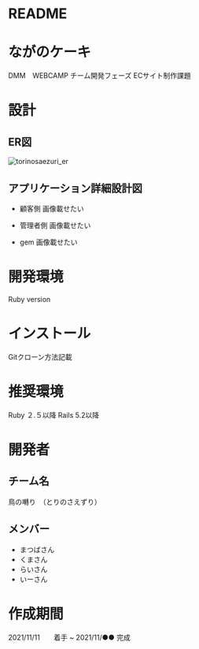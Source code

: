 # README

# ながのケーキ
DMM　WEBCAMP チーム開発フェーズ ECサイト制作課題

# 設計
## ER図
![torinosaezuri_er](https://user-images.githubusercontent.com/90536910/142805655-3864a573-fffb-40b4-a50b-9a7d381805eb.jpg)

## アプリケーション詳細設計図
* 顧客側
画像載せたい

* 管理者側
画像載せたい

* gem
画像載せたい

# 開発環境
 Ruby version

# インストール
 Gitクローン方法記載

# 推奨環境
Ruby ２.５以降
Rails 5.2以降

# 開発者
## チーム名
鳥の囀り　（とりのさえずり）

## メンバー
* まつばさん
* くまさん
* らいさん
* いーさん

# 作成期間
2021/11/11　　着手 ~ 2021/11/●● 完成
